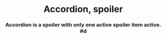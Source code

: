 <h1 align="center">Accordion, spoiler</h1>
<h3 align="center">Accordion is a spoiler with only one active spoiler item active. #d</h3>